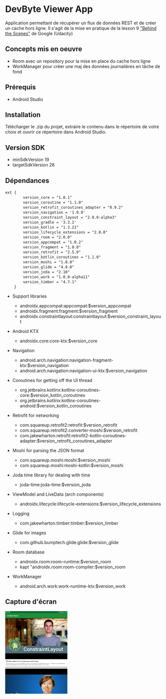 # DevByte Viewer App

Application permettant de récupérer un flux de données REST et de créer un cache hors ligne. Il s'agit de la mise en pratique de la lesson 9 ["Behind the Scenes"](https://classroom.udacity.com/courses/ud9012/) de Google (Udacity)

## Concepts mis en oeuvre

* Room avec un repository pour la mise en place du cache hors ligne
* WorkManager pour créer une maj des données journalières en tâche de fond

## Prérequis

* Android Studio

## Installation

Télécharger le .zip du projet, extraire le contenu dans le répertoire de votre choix et ouvrir ce répertoire dans Android Studio.

## Version SDK

* minSdkVersion 19
* targetSdkVersion 28

## Dépendances

```
ext {
        version_core = "1.0.1"
        version_coroutine = "1.1.0"
        version_retrofit_coroutines_adapter = "0.9.2"
        version_navigation = '1.0.0'
        version_constraint_layout = "2.0.0-alpha3"
        version_gradle = '3.3.2'
        version_kotlin = "1.3.21"
        version_lifecycle_extensions = "2.0.0"
        version_room = "2.0.0"
        version_appcompat = "1.0.2"
        version_fragment = "1.0.0"
        version_retrofit = "2.5.0"
        version_kotlin_coroutines = "1.1.0"
        version_moshi = "1.8.0"
        version_glide = "4.8.0"
        version_joda = "2.10"
        version_work = "1.0.0-alpha11"
        version_timber = "4.7.1"
    }
```

* Support libraries
    * androidx.appcompat:appcompat:$version_appcompat
    * androidx.fragment:fragment:$version_fragment
    * androidx.constraintlayout:constraintlayout:$version_constraint_layout

* Android KTX
    * androidx.core:core-ktx:$version_core

* Navigation
    * android.arch.navigation:navigation-fragment-ktx:$version_navigation
    * android.arch.navigation:navigation-ui-ktx:$version_navigation

* Coroutines for getting off the UI thread
    * org.jetbrains.kotlinx:kotlinx-coroutines-core:$version_kotlin_coroutines
    * org.jetbrains.kotlinx:kotlinx-coroutines-android:$version_kotlin_coroutines

* Retrofit for networking
    * com.squareup.retrofit2:retrofit:$version_retrofit
    * com.squareup.retrofit2:converter-moshi:$version_retrofit
    * com.jakewharton.retrofit:retrofit2-kotlin-coroutines-adapter:$version_retrofit_coroutines_adapter

* Moshi for parsing the JSON format
    * com.squareup.moshi:moshi:$version_moshi
    * com.squareup.moshi:moshi-kotlin:$version_moshi

* Joda time library for dealing with time
    * joda-time:joda-time:$version_joda

* ViewModel and LiveData (arch components)
    * androidx.lifecycle:lifecycle-extensions:$version_lifecycle_extensions

* Logging
    * com.jakewharton.timber:timber:$version_timber

* Glide for images
    * com.github.bumptech.glide:glide:$version_glide

* Room database
    * androidx.room:room-runtime:$version_room
    * kapt "androidx.room:room-compiler:$version_room

* WorkManager
    * android.arch.work:work-runtime-ktx:$version_work

## Capture d'écran

<img src="./screenshots/devbyte-homescreen.png" width="200">

